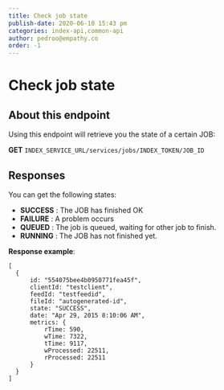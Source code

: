 ```yaml
---
title: Check job state
publish-date: 2020-06-10 15:43 pm
categories: index-api,common-api
author: pedroo@empathy.co
order: -1
---
```


# Check job state

## About this endpoint
Using this endpoint will retrieve you the state of a certain JOB:

**GET** `INDEX_SERVICE_URL/services/jobs/INDEX_TOKEN/JOB_ID`

## Responses
You can get the following states:

* **SUCCESS** : The JOB has finished OK
* **FAILURE** : A problem occurs
* **QUEUED** : The job is queued, waiting for other job to finish.
* **RUNNING** : The JOB has not finished yet.

**Response example**:

```
[
  {
      id: "554075bee4b0950771fea45f",
      clientId: "testclient",
      feedId: "testfeedid",
      fileId: "autogenerated-id",
      state: "SUCCESS",
      date: "Apr 29, 2015 8:10:06 AM",
      metrics: {
          rTime: 590,
          wTime: 7322,
          tTime: 9117,
          wProcessed: 22511,
          rProcessed: 22511
      }
  }
]
```

